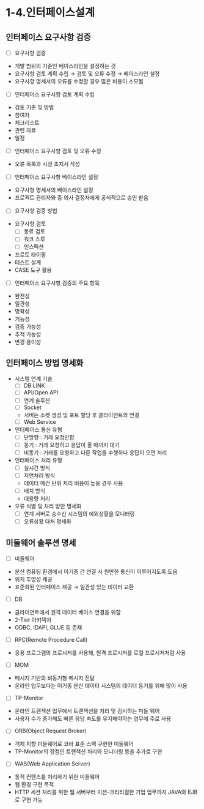 # 1-4.인터페이스설계

## 인터페이스 요구사항 검증

- [ ]  요구사항 검증
  - 개발 범위의 기준인 베이스라인을 설정하는 것
  - 요구사항 검토 계획 수립 → 검토 및 오류 수정 → 베이스라인 설정
  - 요구사항 명세서의 오류를 수정할 경우 많은 비용이 소모됨
- [ ]  인터페이스 요구사항 검토 계획 수립
  - 검토 기준 및 방법
  - 참여자
  - 체크리스트
  - 관련 자료
  - 일정
- [ ]  인터페이스 요구사항 검토 및 오류 수정
  - 오류 목록과 시정 조치서 작성
- [ ]  인터페이스 요구사항 베이스라인 설정
  - 요구사항 명세서의 베이스라인 설정
  - 프로젝트 관리자와 중 의사 결정자에게 공식적으로 승인 받음
- [ ]  요구사항 검증 방법
  - 요구사항 검토
    - [ ]  동료 검토
    - [ ]  워크 스루
    - [ ]  인스펙션
  - 프로토 타이핑
  - 테스트 설계
  - CASE 도구 활용
- [ ]  인터페이스 요구사항 검증의 주요 항목
  - 완전성
  - 일관성
  - 명확성
  - 기능성
  - 검증 가능성
  - 추적 가능성
  - 변경 용이성

## 인터페이스 방법 명세화

- 시스템 연계 기술
  - [ ]  DB LINK
  - [ ]  API/Open API
  - [ ]  연계 솔루션
  - [ ]  Socket
    - 서버는 소켓 생성 및 포트 할당 후 클라이언트와 연결
  - [ ]  Web Service
- 인터페이스 통신 유형
  - [ ]  단방향 : 거래 요청만함
  - [ ]  동기 : 거래 요청하고 응답이 올 때까지 대기
  - [ ]  비동기 : 거래를 요청하고 다른 작업을 수행하다 응답이 오면 처리
- 인터페이스 처리 유형
  - [ ]  실시간 방식
  - [ ]  지연처리 방식
    - 데이터 매건 단위 처리 비용이 높을 경우 사용
  - [ ]  배치 방식
    - 대용량 처리
- 오류 식별 및 처리 방안 명세화
  - [ ]  연계 서버로 송수신 시스템의 예외상황을 모니터링
  - [ ]  오류상황 대처 명세화

## 미들웨어 솔루션 명세

- [ ]  미들웨어
  - 분산 컴퓨팅 환경에서 이기종 간 연결 시 원만한 통신이 이루어지도록 도움
  - 위치 투명성 제공
  - 표준화된 인터페이스 제공 → 일관성 있는 데이터 교환
- [ ]  DB
  - 클라이언트에서 원격 데이터 베이스 연결을 위함
  - 2-Tier 아키텍처
  - ODBC, IDAPI, GLUE 등 존재
- [ ]  RPC(Remote Procedure Call)
  - 응용 프로그램의 프로시저를 사용해, 원격 프로시저를 로컬 프로시저처럼 사용
- [ ]  MOM
  - 메시지 기반의 비동기형 메시지 전달
  - 온라인 업무보다는 이기종 분산 데이터 시스템의 데이터 동기를 위해 많이 사용
- [ ]  TP-Monitor
  - 온라인 트랜잭션 업무에서 트랜잭션을 처리 및 감시하는 미들 웨어
  - 사용자 수가 증가해도 빠른 응답 속도를 유지해야하는 업무에 주로 사용
- [ ]  ORB(Object Request Broker)
  - 객체 지향 미들웨어로 코바 표준 스펙 구현한 미들웨어
  - TP-Monitor의 장점인 트랜잭션 처리와 모니터링 등을 추가로 구현
- [ ]  WAS(Web Application Server)
  - 동적 컨텐츠를 처리하기 위한 미들웨어
  - 웹 환경 구현 목적
  - HTTP 세션 처리를 위한 웹 서버부터 미션-크리티컬한 기업 업무까지 JAVA와 EJB로 구현 가능
